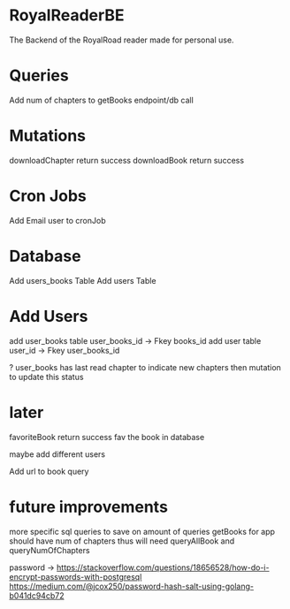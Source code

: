 # RoyalReaderBE
 The Backend of the RoyalRoad reader made for personal use.

# Queries

Add num of chapters to getBooks endpoint/db call

# Mutations

downloadChapter     return  success
downloadBook        return  success


# Cron Jobs

Add Email user to cronJob


# Database

Add users_books Table
Add users       Table

# Add Users

add user_books  table   user_books_id -> Fkey books_id
add user        table   user_id -> Fkey user_books_id

? user_books      has last read chapter to indicate new chapters    then mutation to update this status




# later
favoriteBook        return  success     fav the book in database

maybe add different users

Add url to book query



# future improvements
more specific sql queries to save on amount of queries
    getBooks for app should have num of chapters thus will need queryAllBook and queryNumOfChapters


password -> https://stackoverflow.com/questions/18656528/how-do-i-encrypt-passwords-with-postgresql
https://medium.com/@jcox250/password-hash-salt-using-golang-b041dc94cb72